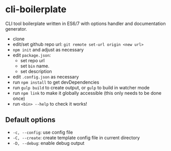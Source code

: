 # cli-boilerplate

CLI tool boilerplate written in ES6/7 with options handler and documentation generator.

- clone
- edit/set github repo url: `git remote set-url origin <new url>`
- `npm init` and adjust as necessary
- edit `package.json`:
  - set repo url
  - set `bin` name.
  - set description
- edit `.config.json` as necessary
- run `npm install` to get devDependencies
- run `gulp build` to create output, or `gulp` to build in watcher mode
- run `npm link` to make it globally accessible (this only needs to be done once)
- run `<bin> --help` to check it works!

## Default options

- `-c, --config`: use config file
- `-C, --create`: create template config file in current directory
- `-D, --debug`: enable debug output
